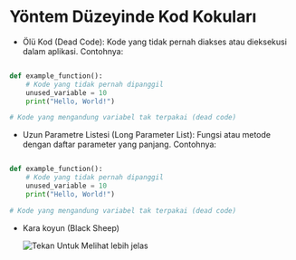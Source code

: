 #  Yöntem Düzeyinde Kod Kokuları


* Ölü Kod (Dead Code):
Kode yang tidak pernah diakses atau dieksekusi dalam aplikasi. Contohnya:

```python

def example_function():
    # Kode yang tidak pernah dipanggil
    unused_variable = 10
    print("Hello, World!")

# Kode yang mengandung variabel tak terpakai (dead code)
```

* Uzun Parametre Listesi (Long Parameter List):
Fungsi atau metode dengan daftar parameter yang panjang. Contohnya:
```python

def example_function():
    # Kode yang tidak pernah dipanggil
    unused_variable = 10
    print("Hello, World!")

# Kode yang mengandung variabel tak terpakai (dead code)
```

* Kara koyun (Black Sheep)

  ![Tekan Untuk Melihat lebih jelas](https://medium.com/thinkster-io/code-smell-black-sheep-method-9fc4a952cee6)

